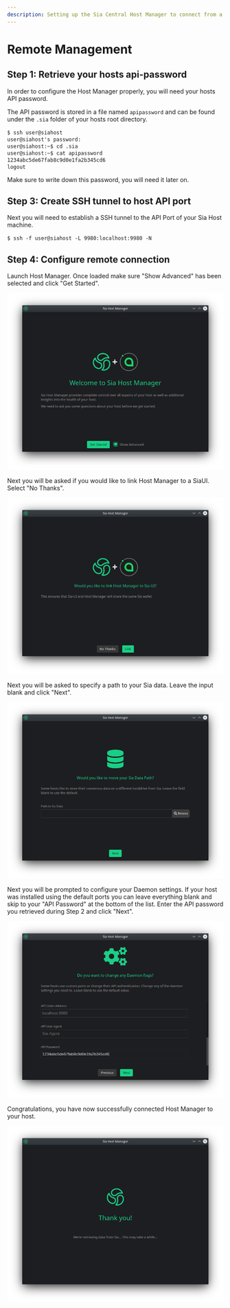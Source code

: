 ```yaml
---
description: Setting up the Sia Central Host Manager to connect from a remote location.
---
```


# Remote Management

## Step 1: Retrieve your hosts api-password

In order to configure the Host Manager properly, you will need your hosts API password.

The API password is stored in a file named `apipassword` and can be found under the `.sia` folder of your hosts root directory.

```
$ ssh user@siahost
user@siahost's password:
user@siahost:~$ cd .sia
user@siahost:~$ cat apipassword
1234abc5de67fab8c9d0e1fa2b345cd6
logout
```

Make sure to write down this password, you will need it later on.

## Step 3: Create SSH tunnel to host API port

Next you will need to establish a SSH tunnel to the API Port of your Sia Host machine.

```
$ ssh -f user@siahost -L 9980:localhost:9980 -N
```

## Step 4: Configure remote connection

Launch Host Manager. Once loaded make sure "Show Advanced" has been selected and click "Get Started".

![](../../../../../.gitbook/assets/host-manager-start.png)

Next you will be asked if you would like to link Host Manager to a SiaUI. Select "No Thanks".

![](../../../../../.gitbook/assets/host-manager-link-ui.png)

Next you will be asked to specify a path to your Sia data. Leave the input blank and click "Next".

![](<../../../../../.gitbook/assets/host-manager-data-path (1).png>)

Next you will be prompted to configure your Daemon settings. If your host was installed using the default ports you can leave everything blank and skip to your "API Password" at the bottom of the list. Enter the API password you retrieved during Step 2 and click "Next".

![](../../../../../.gitbook/assets/host-manager-daemon-settings.png)

Congratulations, you have now successfully connected Host Manager to your host.

![](../../../../../.gitbook/assets/host-manager-complete.png)
